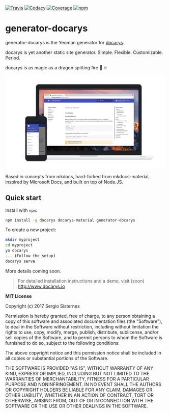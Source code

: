[![Travis][travis-image]][travis-link]
[![Codacy][codacy-image]][codacy-link]
[![Coverage][coverage-image]][coverage-link]
[![npm][npm-image]][npm-link]

  [travis-image]: https://travis-ci.org/docarys/generator-docarys.svg?branch=master
  [travis-link]: https://travis-ci.org/docarys/generator-docarys
  [codacy-image]: https://api.codacy.com/project/badge/Grade/b550877f64f74503b928881dda92c4a1
  [codacy-link]: https://www.codacy.com/app/sesispla/generator-docarys?utm_source=github.com&amp;utm_medium=referral&amp;utm_content=docarys/generator-docarys&amp;utm_campaign=Badge_Grade
  [coverage-image]: https://api.codacy.com/project/badge/Coverage/b550877f64f74503b928881dda92c4a1
  [coverage-link]: https://www.codacy.com/app/sesispla/generator-docarys?utm_source=github.com&utm_medium=referral&utm_content=docarys/generator-docarys&utm_campaign=Badge_Coverage
  [npm-image]: https://img.shields.io/npm/dt/generator-docarys.svg
  [npm-link]: hhttps://www.npmjs.com/package/generator-docarys

# generator-docarys

generator-docarys is the Yeoman generator for [docarys](http://www.docarys.io). 

docarys is yet another static site generator. Simple. Flexible. Customizable. Period.

docarys is as magic as a dragon spitting fire 🐉 🔥

[![Material for docarys](docs/material.png)](https://github.com/docarys/docarys-material)

Based in concepts from mkdocs, hard-forked from mkdocs-material, inspired by Microsoft Docs, and built on top of Node.JS.

## Quick start

Install with `npm`:

``` sh
npm install -g docarys docarys-material generator-docarys
```

To create a new project:
``` sh
mkdir myproject
cd myproject
yo docarys
... (Follow the setup)
docarys serve
```

More details coming soon.

> For detailed installation instructions and a demo, visit (soon) http://www.docarys.io

**MIT License**

Copyright (c) 2017 Sergio Sisternes

Permission is hereby granted, free of charge, to any person obtaining a copy
of this software and associated documentation files (the "Software"), to deal
in the Software without restriction, including without limitation the rights
to use, copy, modify, merge, publish, distribute, sublicense, and/or sell
copies of the Software, and to permit persons to whom the Software is
furnished to do so, subject to the following conditions:

The above copyright notice and this permission notice shall be included in all
copies or substantial portions of the Software.

THE SOFTWARE IS PROVIDED "AS IS", WITHOUT WARRANTY OF ANY KIND, EXPRESS OR
IMPLIED, INCLUDING BUT NOT LIMITED TO THE WARRANTIES OF MERCHANTABILITY,
FITNESS FOR A PARTICULAR PURPOSE AND NONINFRINGEMENT. IN NO EVENT SHALL THE
AUTHORS OR COPYRIGHT HOLDERS BE LIABLE FOR ANY CLAIM, DAMAGES OR OTHER
LIABILITY, WHETHER IN AN ACTION OF CONTRACT, TORT OR OTHERWISE, ARISING FROM,
OUT OF OR IN CONNECTION WITH THE SOFTWARE OR THE USE OR OTHER DEALINGS IN THE
SOFTWARE.
